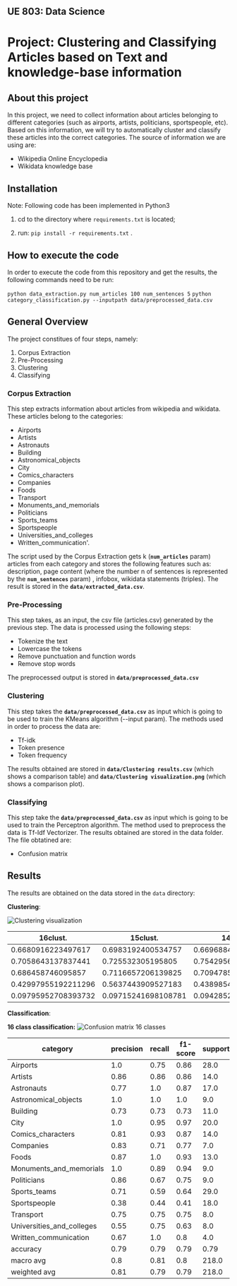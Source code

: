 ## UE 803: Data Science
# Project: Clustering and Classifying Articles based on Text and knowledge-base information

## About this project
In this project, we need to collect information about articles belonging to different categories (such as airports, artists, politicians, sportspeople, etc). Based on this information, we will try to automatically cluster and classify these articles into the correct categories. The source of information we are using are:
* Wikipedia Online Encyclopedia
* Wikidata knowledge base

## Installation
Note: Following code has been implemented in Python3

1. cd to the directory where ```requirements.txt``` is located;

2. run: `pip install -r requirements.txt` .

## How to execute the code
In order to execute the code from this repository and get the results, the following commands need to be run:

`python data_extraction.py num_articles 100 num_sentences 5`
`python category_classification.py --inputpath data/preprocessed_data.csv`


## General Overview
The project constitues of four steps, namely:
1. Corpus Extraction
2. Pre-Processing
3. Clustering
4. Classifying


### Corpus Extraction
This step extracts information about articles from wikipedia and wikidata. These articles belong to the categories:
* Airports
* Artists
* Astronauts
* Building
* Astronomical_objects
* City
* Comics_characters
* Companies
* Foods
* Transport
* Monuments_and_memorials
* Politicians
* Sports_teams
* Sportspeople
* Universities_and_colleges
* Written_communication'.

The script used by the Corpus Extraction gets k (**```num_articles```** param) articles from each category and stores the following features such as: description, page content (where the number n of sentences is represented by the **```num_sentences```** param) , infobox, wikidata statements (triples). The result is stored in the **```data/extracted_data.csv```**.

### Pre-Processing
This step takes, as an input, the csv file (articles.csv) generated by the previous step. The data is processed using the following steps:
* Tokenize the text
* Lowercase the tokens
* Remove punctuation and function words
* Remove stop words

The preprocessed output is stored in **```data/preprocessed_data.csv```**

### Clustering
This step takes the **```data/preprocessed_data.csv```** as input which is going to be used to train the KMeans algorithm (--input param). The methods used in order to process the data are:
* Tf-idk
* Token presence
* Token frequency

The results obtained are stored in **```data/Clustering results.csv```** (which shows a comparison table) and **```data/Clustering visualization.png```** (which shows a comparison plot).

### Classifying
This step take the **```data/preprocessed_data.csv```** as input which is going to be used to train the Perceptron algorithm. The method used to preprocess the data is Tf-Idf Vectorizer. The results obtained are stored in the data folder. The file obtatined are:
* Confusion matrix

## Results

The results are obtained on the data stored in the ```data``` directory:

**Clustering**:

![Clustering visualization](https://github.com/schopra6/TopicModelling_wikidata/blob/main/data/Clustering%20visualization.png)

|16clust.            |15clust.            |14clust.            |13clust.            |12clust.            |11clust.            |10clust.            |9clust.             |8clust.             |7clust.             |6clust.             |5clust.             |4clust.             |3clust.             |2clust.             |
|--------------------|--------------------|--------------------|--------------------|--------------------|--------------------|--------------------|--------------------|--------------------|--------------------|--------------------|--------------------|--------------------|--------------------|--------------------|
|0.6680916223497617  |0.6983192400534757  |0.6696884923205174  |0.5906099312548578  |0.6203303978577499  |0.5870465175217298  |0.5574005499406839  |0.5437336837606537  |0.4829662450603848  |0.4572132727484873  |0.38920056491263944 |0.32889613864546835 |0.26324447104990567 |0.17971181188393984 |0.10768322691491419 |
|0.7058643137837441  |0.725532305195805   |0.754295664076981   |0.7083097655869558  |0.7348225249553275  |0.7513919747278484  |0.7560636464252114  |0.734479465375821   |0.7404350905295765  |0.7572583291106593  |0.7177446756717246  |0.6972722112277343  |0.7069819947325824  |0.6561038446101938  |0.6751243629217271  |
|0.686458746095857   |0.7116657206139825  |0.7094785763874869  |0.644127243551073   |0.6727399418718589  |0.659129343054648   |0.6417080777284814  |0.6248742248116411  |0.5846080840046943  |0.5701715189366625  |0.5047162641704035  |0.4469639662652354  |0.3836405371504451  |0.28214262267709606 |0.18574058532942533 |
|0.42997955192211296 |0.5637443909527183  |0.4389854197472739  |0.3497149795036718  |0.4168178664403366  |0.34107045621984067 |0.3108731459727958  |0.3337065053084658  |0.23979809632333296 |0.2193361190743175  |0.17080162974321872 |0.1311890072602876  |0.08791649467791553 |0.052895912354631265|0.03052442766771767 |
|0.09795952708393732 |0.09715241698108781 |0.09428528677153968 |0.09372228136789948 |0.0906886180163463  |0.08619948105220934 |0.08340299746693836 |0.08255049231214943 |0.08114423009222613 |0.0801217518314597  |0.0731632680503235  |0.06620950570426505 |0.05949654226982902 |0.0517310929017951  |0.0392090136351276  |


**Classification**:

**16 class classification:**
![Confusion matrix 16 classes](https://github.com/schopra6/TopicModelling_wikidata/blob/main/data/Confusion%20matrix%2016%20classes.png)

|**category**                  |**precision**|**recall**|**f1-score**|**support**|
|------------------------------|---------|------|--------|-------|
|Airports                      |1.0      |0.75  |0.86    |28.0   |
|Artists                       |0.86     |0.86  |0.86    |14.0   |
|Astronauts                    |0.77     |1.0   |0.87    |17.0   |
|Astronomical_objects          |1.0      |1.0   |1.0     |9.0    |
|Building                      |0.73     |0.73  |0.73    |11.0   |
|City                          |1.0      |0.95  |0.97    |20.0   |
|Comics_characters             |0.81     |0.93  |0.87    |14.0   |
|Companies                     |0.83     |0.71  |0.77    |7.0    |
|Foods                         |0.87     |1.0   |0.93    |13.0   |
|Monuments_and_memorials       |1.0      |0.89  |0.94    |9.0    |
|Politicians                   |0.86     |0.67  |0.75    |9.0    |
|Sports_teams                  |0.71     |0.59  |0.64    |29.0   |
|Sportspeople                  |0.38     |0.44  |0.41    |18.0   |
|Transport                     |0.75     |0.75  |0.75    |8.0    |
|Universities_and_colleges     |0.55     |0.75  |0.63    |8.0    |
|Written_communication         |0.67     |1.0   |0.8     |4.0    |
|accuracy                      |0.79     |0.79  |0.79    |0.79   |
|macro avg                     |0.8      |0.81  |0.8     |218.0  |
|weighted avg                  |0.81     |0.79  |0.79    |218.0  |

